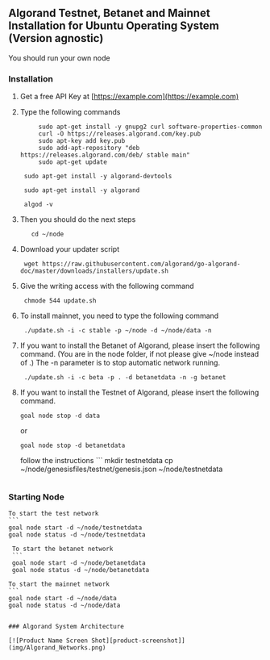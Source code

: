 ## Algorand Testnet, Betanet and Mainnet Installation for Ubuntu Operating System (Version agnostic)

You should run your own node

### Installation

1. Get a free API Key at [https://example.com](https://example.com)
2. Type the following commands
   ```sudo apt-get update
        sudo apt-get install -y gnupg2 curl software-properties-common
        curl -O https://releases.algorand.com/key.pub
        sudo apt-key add key.pub
        sudo add-apt-repository "deb https://releases.algorand.com/deb/ stable main"
        sudo apt-get update

    sudo apt-get install -y algorand-devtools

    sudo apt-get install -y algorand

    algod -v
   ```

3. Then you should do the next steps
   ```mkdir ~/node
      cd ~/node  
   ```
4. Download your updater script
   ```
    wget https://raw.githubusercontent.com/algorand/go-algorand-doc/master/downloads/installers/update.sh
   ```
5. Give the writing access with the following command
   ```
    chmode 544 update.sh
   ```

6. To install mainnet, you need to type the following command
   ```
    ./update.sh -i -c stable -p ~/node -d ~/node/data -n
   ```
7. If you want to install the Betanet of Algorand, please insert the following command. (You are in the node folder, if not please give ~/node instead of .)
    The -n parameter is to stop automatic network running.
   ```
    ./update.sh -i -c beta -p . -d betanetdata -n -g betanet
   ```
8. If you want to install the Testnet of Algorand, please insert the following command.
      ```
     goal node stop -d data
   ```
   or 
      ```
    goal node stop -d betanetdata
   ```
   follow the instructions
         ```
    mkdir testnetdata
    cp ~/node/genesisfiles/testnet/genesis.json ~/node/testnetdata
   ```

### Starting Node
    To start the test network
    ```
    goal node start -d ~/node/testnetdata
    goal node status -d ~/node/testnetdata
   ```
    To start the betanet network
    ```
    goal node start -d ~/node/betanetdata
    goal node status -d ~/node/betanetdata
   ```
    To start the mainnet network
    ```
    goal node start -d ~/node/data
    goal node status -d ~/node/data
   ```

### Algorand System Architecture

[![Product Name Screen Shot][product-screenshot]](img/Algorand_Networks.png)